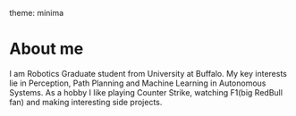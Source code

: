 theme: minima
# About me #
I am Robotics Graduate student from University at Buffalo. My key interests lie in Perception, Path Planning and Machine Learning in Autonomous Systems. As a hobby I like playing Counter Strike, watching F1(big RedBull fan) and making interesting side projects.
